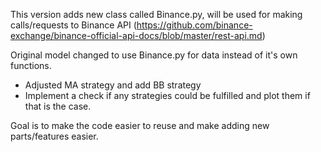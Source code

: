 This version adds new class called Binance.py, will be used for making calls/requests
to Binance API (https://github.com/binance-exchange/binance-official-api-docs/blob/master/rest-api.md)

Original model changed to use Binance.py for data instead of it's own functions. 
- Adjusted MA strategy and add BB strategy
- Implement a check if any strategies could be fulfilled and plot them if that is the case.

Goal is to make the code easier to reuse and make adding new parts/features easier.
